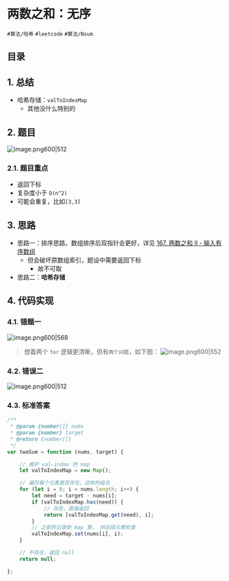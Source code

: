 
# 两数之和：无序


`#算法/哈希` `#leetcode`   `#算法/Nsum` 


## 目录
<!-- toc -->
 ## 1. 总结 

- 哈希存储：`valToIndexMap`
	- 其他没什么特别的

## 2. 题目

![image.png600|512](https://832-1310531898.cos.ap-beijing.myqcloud.com/202407281617385.png?imageSlim)

### 2.1. 题目重点

- 返回下标
- 复杂度小于 `O(n^2)` 
- 可能会重复，比如`[3,3]` 

## 3. 思路

- 思路一：排序思路，数组排序后双指针会更好，详见 [167. 两数之和 II - 输入有序数组](/post/fr5XjcgK.html)
	- 但会破坏原数组索引，题设中需要返回下标
		- 故不可取
- 思路二：**哈希存储**

## 4. 代码实现

### 4.1. 错题一

![image.png600|568](https://832-1310531898.cos.ap-beijing.myqcloud.com/202407281617386.png?imageSlim)

> 想着两个 `for` 逻辑更清晰，但有`两个问题`，如下图：
> ![image.png600|552](https://832-1310531898.cos.ap-beijing.myqcloud.com/202407281617387.png?imageSlim)

### 4.2. 错误二

![image.png600|512](https://832-1310531898.cos.ap-beijing.myqcloud.com/202407281617388.png?imageSlim)

### 4.3. 标准答案

```javascript
/**
 * @param {number[]} nums
 * @param {number} target
 * @return {number[]}
 */
var twoSum = function (nums, target) {

    // 维护 val-index 的 map
    let valToIndexMap = new Map();

    // 遍历每个元素是否存在，这样的组合
    for (let i = 0; i < nums.length; i++) {
        let need = target - nums[i];
        if (valToIndexMap.has(need)) {
            // 存在，直接返回
            return [valToIndexMap.get(need), i];
        }
        // 之前的记录到 map 里， 供后续元素检查
        valToIndexMap.set(nums[i], i);
    }

    // 不存在，返回 null
    return null;

};
```





